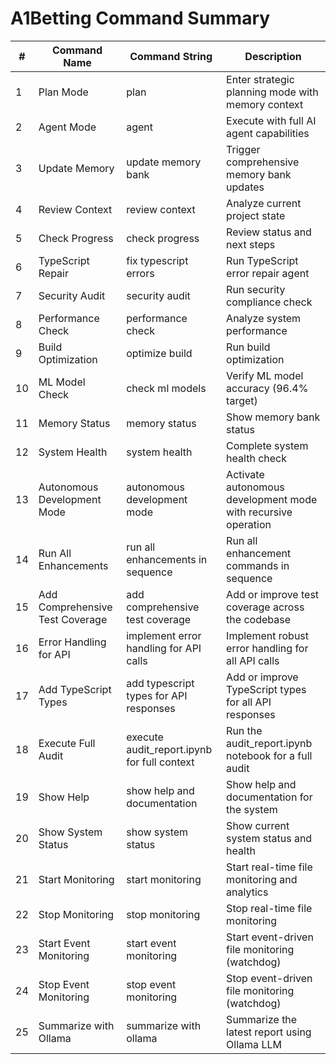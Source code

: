 # A1Betting Command Summary

| #  | Command Name                    | Command String                              | Description                                                      |
|----|---------------------------------|---------------------------------------------|------------------------------------------------------------------|
| 1  | Plan Mode                       | plan                                        | Enter strategic planning mode with memory context                |
| 2  | Agent Mode                      | agent                                       | Execute with full AI agent capabilities                          |
| 3  | Update Memory                   | update memory bank                          | Trigger comprehensive memory bank updates                        |
| 4  | Review Context                  | review context                              | Analyze current project state                                    |
| 5  | Check Progress                  | check progress                              | Review status and next steps                                     |
| 6  | TypeScript Repair               | fix typescript errors                       | Run TypeScript error repair agent                                |
| 7  | Security Audit                  | security audit                              | Run security compliance check                                    |
| 8  | Performance Check               | performance check                           | Analyze system performance                                       |
| 9  | Build Optimization              | optimize build                              | Run build optimization                                           |
| 10 | ML Model Check                  | check ml models                             | Verify ML model accuracy (96.4% target)                          |
| 11 | Memory Status                   | memory status                               | Show memory bank status                                          |
| 12 | System Health                   | system health                               | Complete system health check                                     |
| 13 | Autonomous Development Mode     | autonomous development mode                 | Activate autonomous development mode with recursive operation     |
| 14 | Run All Enhancements            | run all enhancements in sequence            | Run all enhancement commands in sequence                         |
| 15 | Add Comprehensive Test Coverage | add comprehensive test coverage             | Add or improve test coverage across the codebase                 |
| 16 | Error Handling for API          | implement error handling for API calls      | Implement robust error handling for all API calls                |
| 17 | Add TypeScript Types            | add typescript types for API responses      | Add or improve TypeScript types for all API responses            |
| 18 | Execute Full Audit              | execute audit_report.ipynb for full context | Run the audit_report.ipynb notebook for a full audit             |
| 19 | Show Help                       | show help and documentation                 | Show help and documentation for the system                       |
| 20 | Show System Status              | show system status                          | Show current system status and health                            |
| 21 | Start Monitoring                | start monitoring                            | Start real-time file monitoring and analytics                    |
| 22 | Stop Monitoring                 | stop monitoring                             | Stop real-time file monitoring                                   |
| 23 | Start Event Monitoring          | start event monitoring                      | Start event-driven file monitoring (watchdog)                    |
| 24 | Stop Event Monitoring           | stop event monitoring                       | Stop event-driven file monitoring (watchdog)                     |
| 25 | Summarize with Ollama           | summarize with ollama                       | Summarize the latest report using Ollama LLM                     | 